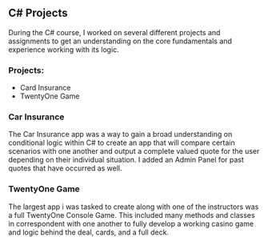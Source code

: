 <h2>C# Projects</h2>

During the C# course, I worked on several different projects and assignments to get an understanding on the core fundamentals and experience working with its logic.

<h3>Projects:</h3>
<ul>
  <li>Card Insurance</li>
  <li>TwentyOne Game</li>
</ul>
<h3>Car Insurance</h3>

The Car Insurance app was a way to gain a broad understanding on conditional logic within C# to create an app that will compare certain scenarios with one another and output a complete valued quote for the user depending on their individual situation. I added an Admin Panel for past quotes that have occurred as well.

<h3>TwentyOne Game</h3>

The largest app i was tasked to create along with one of the instructors was a full TwentyOne Console Game. This included many methods and classes in correspondent with one another to fully develop a working casino game and logic behind the deal, cards, and a full deck.
